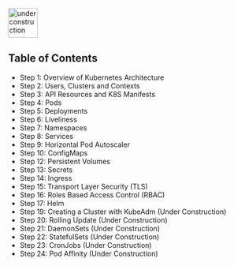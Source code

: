  <img src="http://www.gosc.org/_Media/under-construction-yellow-d_med.png" width="60" alt="under construction" />

## Table of Contents

* Step 1: Overview of Kubernetes Architecture
* Step 2: Users, Clusters and Contexts
* Step 3: API Resources and K8S Manifests
* Step 4: Pods
* Step 5: Deployments
* Step 6: Liveliness
* Step 7: Namespaces
* Step 8: Services
* Step 9: Horizontal Pod Autoscaler
* Step 10: ConfigMaps
* Step 12: Persistent Volumes
* Step 13: Secrets
* Step 14: Ingress
* Step 15: Transport Layer Security (TLS)
* Step 16: Roles Based Access Control (RBAC)
* Step 17: Helm
* Step 19: Creating a Cluster with KubeAdm (Under Construction)
* Step 20: Rolling Update (Under Construction)
* Step 21: DaemonSets  (Under Construction)
* Step 22: StatefulSets (Under Construction)
* Step 23: CronJobs (Under Construction)
* Step 24: Pod Affinity (Under Construction)

